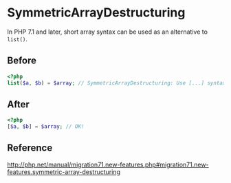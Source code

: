 # SymmetricArrayDestructuring

In PHP 7.1 and later, short array syntax can be used as an alternative to `list()`.

## Before

```php
<?php
list($a, $b) = $array; // SymmetricArrayDestructuring: Use [...] syntax instead of list(...) syntax.
```

## After

```php
<?php
[$a, $b] = $array; // OK!
```

## Reference

http://php.net/manual/migration71.new-features.php#migration71.new-features.symmetric-array-destructuring
